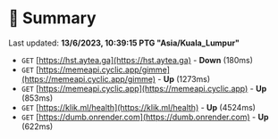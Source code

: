# 📖 Summary
Last updated: **13/6/2023, 10:39:15 PTG "Asia/Kuala_Lumpur"**

- `GET` [https://hst.aytea.ga](https://hst.aytea.ga) - **Down** (180ms)
- `GET` [https://memeapi.cyclic.app/gimme](https://memeapi.cyclic.app/gimme) - **Up** (1273ms)
- `GET` [https://memeapi.cyclic.app](https://memeapi.cyclic.app) - **Up** (853ms)
- `GET` [https://klik.ml/health](https://klik.ml/health) - **Up** (4524ms)
- `GET` [https://dumb.onrender.com](https://dumb.onrender.com) - **Up** (622ms)
